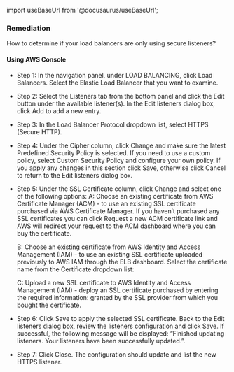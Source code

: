 import useBaseUrl from '@docusaurus/useBaseUrl';

### Remediation
How to determine if your load balancers are only using secure listeners?

#### Using AWS Console

- Step 1: In the navigation panel, under LOAD BALANCING, click Load Balancers. Select the Elastic Load Balancer that you want to examine.

- Step 2: Select the Listeners tab from the bottom panel and click the Edit button under the available listener(s). In the Edit listeners dialog box, click Add to add a new entry.

- Step 3: In the Load Balancer Protocol dropdown list, select HTTPS (Secure HTTP). 

- Step 4: Under the Cipher column, click Change and make sure the latest Predefined Security Policy is selected. If you need to use a custom policy, select Custom Security Policy and configure your own policy. If you apply any changes in this section click Save, otherwise click Cancel to return to the Edit listeners dialog box.

- Step 5: Under the SSL Certificate column, click Change and select one of the following options:
	A: Choose an existing certificate from AWS Certificate Manager (ACM) - to use an existing SSL certificate purchased via AWS Certificate Manager. If you haven’t purchased any SSL certificates you can click Request a new ACM certificate link and AWS will redirect your request to the ACM dashboard where you can buy the certificate.
	
    B: Choose an existing certificate from AWS Identity and Access Management (IAM) - to use an existing SSL certificate uploaded previously to AWS IAM through the ELB dashboard. Select the certificate name from the Certificate dropdown list:
	
    C: Upload a new SSL certificate to AWS Identity and Access Management (IAM) - deploy an SSL certificate purchased by entering the required information: granted by the SSL provider from which you bought the certificate.

- Step 6: Click Save to apply the selected SSL certificate. Back to the Edit listeners dialog box, review the listeners configuration and click Save. If successful, the following message will be displayed: “Finished updating listeners. Your listeners have been successfully updated.”.

- Step 7: Click Close. The configuration should update and list the new HTTPS listener.